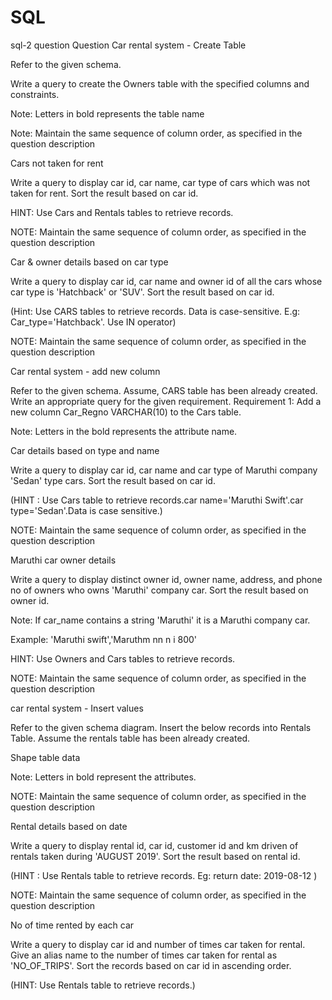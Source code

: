 # SQL
sql-2 question
Question
Car rental system - Create Table 

Refer to the given schema. 

Write a query to create the Owners table with the specified columns and constraints. 

Note: Letters in bold represents the table name 

Note: Maintain the same sequence of column order, as specified in the question description 

Cars not taken for rent 

Write a query to display car id, car name, car type of cars which was not taken for rent. Sort the result based on car id. 

HINT: Use Cars and Rentals tables to retrieve records. 

NOTE: Maintain the same sequence of column order, as specified in the question description 

 

Car & owner details based on car type 

Write a query to display car id, car name and owner id of all the cars whose car type is 'Hatchback' or 'SUV'. Sort the result based on car id. 

(Hint: Use CARS tables to retrieve records. Data is case-sensitive. E.g: Car_type='Hatchback'. Use IN operator) 

NOTE: Maintain the same sequence of column order, as specified in the question description 

 

Car rental system - add new column 

Refer to the given schema. Assume, CARS table has been already created. Write an appropriate query for the given requirement. 
Requirement 1: Add a new column Car_Regno VARCHAR(10) to the Cars table. 

Note: Letters in the bold represents the attribute name. 

Car details based on type and name 

Write a query to display car id, car name and car type of Maruthi company 'Sedan' type cars. Sort the result based on car id. 

(HINT : Use Cars table to retrieve records.car name='Maruthi Swift'.car type='Sedan'.Data is case sensitive.) 

NOTE: Maintain the same sequence of column order, as specified in the question description 

Maruthi car owner details 

Write a query to display distinct owner id, owner name, address, and phone no of owners who owns 'Maruthi' company car. Sort the result based on owner id. 

Note: If car_name contains a string 'Maruthi' it is a Maruthi company car. 

Example: 'Maruthi swift','Maruthm nn n i 800' 

HINT: Use Owners and Cars tables to retrieve records. 

NOTE: Maintain the same sequence of column order, as specified in the question description 

car rental system - Insert values 

Refer to the given schema diagram. Insert the below records into Rentals Table. Assume the rentals table has been already created. 

Shape table data 

Note: Letters in bold represent the attributes. 

NOTE: Maintain the same sequence of column order, as specified in the question description 

 

 

Rental details based on date 

Write a query to display rental id, car id, customer id and km driven of rentals taken during 'AUGUST 2019'. Sort the result based on rental id. 

(HINT : Use Rentals table to retrieve records. Eg: return date: 2019-08-12 ) 

NOTE: Maintain the same sequence of column order, as specified in the question description 

No of time rented by each car 

Write a query to display car id and number of times car taken for rental. Give an alias name to the number of times car taken for rental as 'NO_OF_TRIPS'. Sort the records based on car id in ascending order. 

(HINT: Use Rentals table to retrieve records.) 
